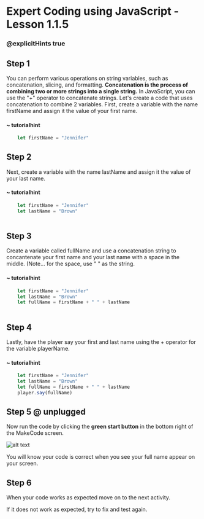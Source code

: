 # Expert Coding using JavaScript - Lesson 1.1.5
### @explicitHints true

## Step 1

You can perform various operations on string variables, such as concatenation, slicing, and formatting. **Concatenation is the process of combining two or more strings into a single string.** In JavaScript, you can use the "+" operator to concatenate strings. Let's create a code that uses concatenation to combine 2 variables. 
First, create a variable with the name firstName and assign it the value of your first name. 

  #### ~ tutorialhint

```javascript
    let firstName = "Jennifer"

```

## Step 2
Next, create a variable with the name lastName and assign it the value of your last name. 

  #### ~ tutorialhint

```javascript
    let firstName = "Jennifer"
    let lastName = "Brown"
 
```


## Step 3

Create a variable called fullName and use a concatenation string to concantenate your first name and your last name with a space in the middle. (Note... for the space, use " " as the string. 

  #### ~ tutorialhint

```javascript
    let firstName = "Jennifer"
    let lastName = "Brown"
    let fullName = firstName + " " + lastName 
  
```

## Step 4

Lastly, have the player say your first and last name using the + operator for the variable playerName. 

  #### ~ tutorialhint

```javascript
    let firstName = "Jennifer"
    let lastName = "Brown"
    let fullName = firstName + " " + lastName 
    player.say(fullName)
```

## Step 5 @ unplugged

Now run the code by clicking the **green start button** in the bottom right of the MakeCode screen. 

![alt text](https://expertjs.codingcredentials.com/Lesson1/1.1/1.JPG?raw=true "Start")

You will know your code is correct when you see your full name appear on your screen. 

## Step 6

When your code works as expected move on to the next activity. 

If it does not work as expected, try to fix and test again.